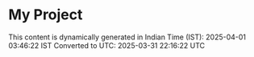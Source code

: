# My Project

This content is dynamically generated in Indian Time (IST): 2025-04-01 03:46:22 IST
Converted to UTC: 2025-03-31 22:16:22 UTC
